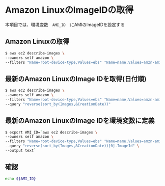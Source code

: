 # Amazon LinuxのImageIDの取得

本項目では、環境変数　`AMI_ID`　にAMIのImageIDを設定する

## Amazon Linuxの取得

```bash
$ aws ec2 describe-images \
--owners self amazon \
--filters "Name=root-device-type,Values=ebs" "Name=name,Values=amzn-ami-hvm-*" "Name=virtualization-type,Values=hvm" \
```

## 最新のAmazon LinuxのImage IDを取得(日付順)

```bash
$ aws ec2 describe-images \
--owners self amazon \
--filters "Name=root-device-type,Values=ebs" "Name=name,Values=amzn-ami-hvm-*" "Name=virtualization-type,Values=hvm" \
--query "reverse(sort_by(Images,&CreationDate))"
```

## 最新のAmazon LinuxのImage IDを環境変数に定義

```bash
$ export AMI_ID=`aws ec2 describe-images \
--owners self amazon \
--filters "Name=root-device-type,Values=ebs" "Name=name,Values=amzn-ami-hvm-*" "Name=virtualization-type,Values=hvm" \
--query "reverse(sort_by(Images,&CreationDate))[0].ImageId" \
--output text`
```

## 確認

```bash
echo ${AMI_ID}
```